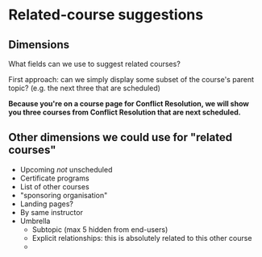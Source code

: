 # Related-course suggestions

## Dimensions

What fields can we use to suggest related courses?

First approach: can we simply display some subset of the course's parent topic? \(e.g. the next three that are scheduled\)

**Because you're on a course page for Conflict Resolution, we will show you three courses from Conflict Resolution that are next scheduled.**

## Other dimensions we could use for "related courses"

* Upcoming _not_ unscheduled
* Certificate programs
* List of other courses 
* "sponsoring organisation"
* Landing pages?
* By same instructor
* Umbrella
  * Subtopic \(max 5 hidden from end-users\)
  * Explicit relationships: this is absolutely related to this other course
  * 

